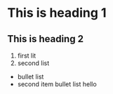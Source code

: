 # This is heading 1
## This is heading 2
1) first lit
2) second list
+ bullet list
+ second item bullet list
hello
